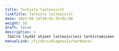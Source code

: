 ```yaml
---
title: Tarkista laiteajurit
linkTitle: Tarkista laiteajurit
date: 2023-09-14T10:01:35+02:00
weight: 10
draft: false
description: >
 Täältä löydät ohjeet laiteajuriesi tarkistamiseen
manualLink: /fi/docs/diagnosis/hardware/
---
```

